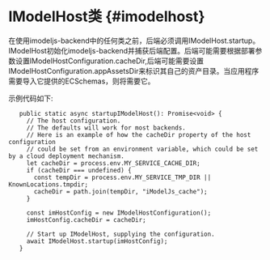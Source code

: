 # IModelHost类 {#imodelhost}

在使用imodeljs-backend中的任何类之前，后端必须调用IModelHost.startup。IModelHost初始化imodeljs-backend并捕获后端配置。后端可能需要根据部署参数设置IModelHostConfiguration.cacheDir,后端可能需要设置IModelHostConfiguration.appAssetsDir来标识其自己的资产目录。当应用程序需要导入它提供的ECSchemas，则将需要它。

示例代码如下:

```
   public static async startupIModelHost(): Promise<void> {
     // The host configuration.
     // The defaults will work for most backends.
     // Here is an example of how the cacheDir property of the host configuration
     // could be set from an environment variable, which could be set by a cloud deployment mechanism.
     let cacheDir = process.env.MY_SERVICE_CACHE_DIR;
     if (cacheDir === undefined) {
       const tempDir = process.env.MY_SERVICE_TMP_DIR || KnownLocations.tmpdir;
       cacheDir = path.join(tempDir, "iModelJs_cache");
     }

     const imHostConfig = new IModelHostConfiguration();
     imHostConfig.cacheDir = cacheDir;

     // Start up IModelHost, supplying the configuration.
     await IModelHost.startup(imHostConfig);
   }
```



